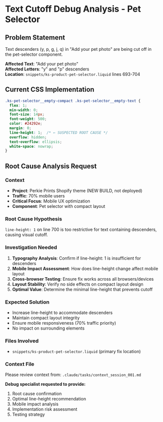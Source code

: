 # Text Cutoff Debug Analysis - Pet Selector

## Problem Statement
Text descenders (y, p, g, j, q) in "Add your pet photo" are being cut off in the pet-selector component.

**Affected Text**: "Add your pet photo"  
**Affected Letters**: "y" and "p" descenders  
**Location**: `snippets/ks-product-pet-selector.liquid` lines 693-704  

## Current CSS Implementation
```css
.ks-pet-selector__empty-compact .ks-pet-selector__empty-text {
  flex: 1;
  min-width: 0;
  font-size: 14px;
  font-weight: 500;
  color: #24292e;
  margin: 0;
  line-height: 1;  /* ← SUSPECTED ROOT CAUSE */
  overflow: hidden;
  text-overflow: ellipsis;
  white-space: nowrap;
}
```

## Root Cause Analysis Request

### Context
- **Project**: Perkie Prints Shopify theme (NEW BUILD, not deployed)
- **Traffic**: 70% mobile users
- **Critical Focus**: Mobile UX optimization
- **Component**: Pet selector with compact layout

### Root Cause Hypothesis
`line-height: 1` on line 700 is too restrictive for text containing descenders, causing visual cutoff.

### Investigation Needed
1. **Typography Analysis**: Confirm if line-height: 1 is insufficient for descenders
2. **Mobile Impact Assessment**: How does line-height change affect mobile layout
3. **Cross-browser Testing**: Ensure fix works across all browsers/devices
4. **Layout Stability**: Verify no side effects on compact layout design
5. **Optimal Value**: Determine the minimal line-height that prevents cutoff

### Expected Solution
- Increase line-height to accommodate descenders
- Maintain compact layout integrity
- Ensure mobile responsiveness (70% traffic priority)
- No impact on surrounding elements

### Files Involved
- `snippets/ks-product-pet-selector.liquid` (primary fix location)

### Context File
Please review context from: `.claude/tasks/context_session_001.md`

**Debug specialist requested to provide:**
1. Root cause confirmation
2. Optimal line-height recommendation
3. Mobile impact analysis
4. Implementation risk assessment
5. Testing strategy